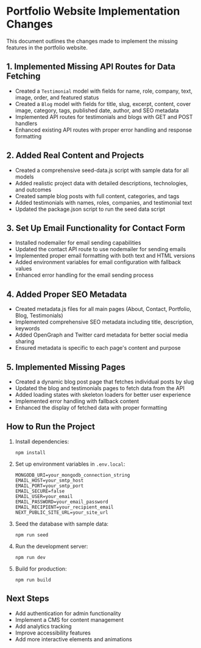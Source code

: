 # Portfolio Website Implementation Changes

This document outlines the changes made to implement the missing features in the portfolio website.

## 1. Implemented Missing API Routes for Data Fetching

- Created a `Testimonial` model with fields for name, role, company, text, image, order, and featured status
- Created a `Blog` model with fields for title, slug, excerpt, content, cover image, category, tags, published date, author, and SEO metadata
- Implemented API routes for testimonials and blogs with GET and POST handlers
- Enhanced existing API routes with proper error handling and response formatting

## 2. Added Real Content and Projects

- Created a comprehensive seed-data.js script with sample data for all models
- Added realistic project data with detailed descriptions, technologies, and outcomes
- Created sample blog posts with full content, categories, and tags
- Added testimonials with names, roles, companies, and testimonial text
- Updated the package.json script to run the seed data script

## 3. Set Up Email Functionality for Contact Form

- Installed nodemailer for email sending capabilities
- Updated the contact API route to use nodemailer for sending emails
- Implemented proper email formatting with both text and HTML versions
- Added environment variables for email configuration with fallback values
- Enhanced error handling for the email sending process

## 4. Added Proper SEO Metadata

- Created metadata.js files for all main pages (About, Contact, Portfolio, Blog, Testimonials)
- Implemented comprehensive SEO metadata including title, description, keywords
- Added OpenGraph and Twitter card metadata for better social media sharing
- Ensured metadata is specific to each page's content and purpose

## 5. Implemented Missing Pages

- Created a dynamic blog post page that fetches individual posts by slug
- Updated the blog and testimonials pages to fetch data from the API
- Added loading states with skeleton loaders for better user experience
- Implemented error handling with fallback content
- Enhanced the display of fetched data with proper formatting

## How to Run the Project

1. Install dependencies:
   ```
   npm install
   ```

2. Set up environment variables in `.env.local`:
   ```
   MONGODB_URI=your_mongodb_connection_string
   EMAIL_HOST=your_smtp_host
   EMAIL_PORT=your_smtp_port
   EMAIL_SECURE=false
   EMAIL_USER=your_email
   EMAIL_PASSWORD=your_email_password
   EMAIL_RECIPIENT=your_recipient_email
   NEXT_PUBLIC_SITE_URL=your_site_url
   ```

3. Seed the database with sample data:
   ```
   npm run seed
   ```

4. Run the development server:
   ```
   npm run dev
   ```

5. Build for production:
   ```
   npm run build
   ```

## Next Steps

- Add authentication for admin functionality
- Implement a CMS for content management
- Add analytics tracking
- Improve accessibility features
- Add more interactive elements and animations